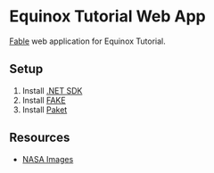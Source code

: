 # Equinox Tutorial Web App
[Fable](https://fable.io) web application for Equinox Tutorial.

## Setup
1. Install [.NET SDK](https://andrewmeier.dev/win-dev#dotnet)
2. Install [FAKE](https://andrewmeier.dev/win-dev#fake)
3. Install [Paket](https://andrewmeier.dev/win-dev#paket)

## Resources
- [NASA Images](https://images.nasa.gov/)
